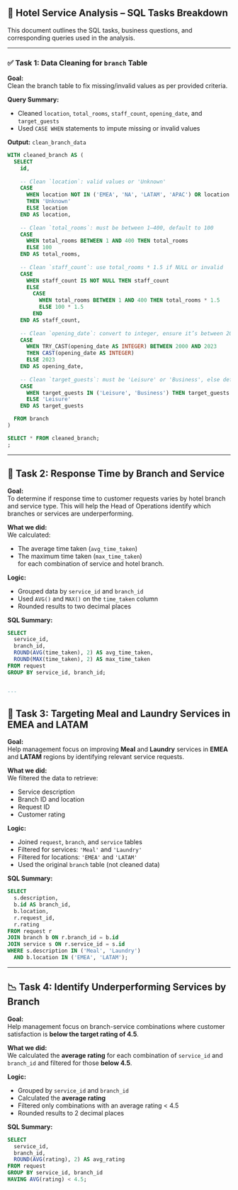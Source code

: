 ## 🧪 Hotel Service Analysis – SQL Tasks Breakdown

This document outlines the SQL tasks, business questions, and corresponding queries used in the analysis.

---

### ✅ Task 1: Data Cleaning for `branch` Table

**Goal:**  
Clean the branch table to fix missing/invalid values as per provided criteria.

**Query Summary:**
- Cleaned `location`, `total_rooms`, `staff_count`, `opening_date`, and `target_guests`
- Used `CASE WHEN` statements to impute missing or invalid values

**Output:** `clean_branch_data`

```sql
WITH cleaned_branch AS (
  SELECT
    id,
    
    -- Clean `location`: valid values or 'Unknown'
    CASE 
      WHEN location NOT IN ('EMEA', 'NA', 'LATAM', 'APAC') OR location IS NULL 
      THEN 'Unknown' 
      ELSE location 
    END AS location,
    
    -- Clean `total_rooms`: must be between 1–400, default to 100
    CASE 
      WHEN total_rooms BETWEEN 1 AND 400 THEN total_rooms 
      ELSE 100 
    END AS total_rooms,
    
    -- Clean `staff_count`: use total_rooms * 1.5 if NULL or invalid
    CASE 
      WHEN staff_count IS NOT NULL THEN staff_count 
      ELSE 
        CASE 
          WHEN total_rooms BETWEEN 1 AND 400 THEN total_rooms * 1.5 
          ELSE 100 * 1.5 
        END 
    END AS staff_count,
    
    -- Clean `opening_date`: convert to integer, ensure it’s between 2000–2023, else default to 2023
    CASE 
      WHEN TRY_CAST(opening_date AS INTEGER) BETWEEN 2000 AND 2023 
      THEN CAST(opening_date AS INTEGER)
      ELSE 2023 
    END AS opening_date,
    
    -- Clean `target_guests`: must be 'Leisure' or 'Business', else default to 'Leisure'
    CASE 
      WHEN target_guests IN ('Leisure', 'Business') THEN target_guests 
      ELSE 'Leisure' 
    END AS target_guests

  FROM branch
)

SELECT * FROM cleaned_branch;
;
```

---

## 🧠 Task 2: Response Time by Branch and Service

**Goal:**  
To determine if response time to customer requests varies by hotel branch and service type. This will help the Head of Operations identify which branches or services are underperforming.

**What we did:**  
We calculated:
- The average time taken (`avg_time_taken`)  
- The maximum time taken (`max_time_taken`)  
for each combination of service and hotel branch.

**Logic:**
- Grouped data by `service_id` and `branch_id`
- Used `AVG()` and `MAX()` on the `time_taken` column
- Rounded results to two decimal places

**SQL Summary:**

```sql
SELECT
  service_id,
  branch_id,
  ROUND(AVG(time_taken), 2) AS avg_time_taken,
  ROUND(MAX(time_taken), 2) AS max_time_taken
FROM request
GROUP BY service_id, branch_id;


---
```

## 🧠 Task 3: Targeting Meal and Laundry Services in EMEA and LATAM

**Goal:**  
Help management focus on improving **Meal** and **Laundry** services in **EMEA** and **LATAM** regions by identifying relevant service requests.

**What we did:**  
We filtered the data to retrieve:
- Service description  
- Branch ID and location  
- Request ID  
- Customer rating  

**Logic:**
- Joined `request`, `branch`, and `service` tables
- Filtered for services: `'Meal'` and `'Laundry'`
- Filtered for locations: `'EMEA'` and `'LATAM'`
- Used the original `branch` table (not cleaned data)

**SQL Summary:**

```sql
SELECT
  s.description,
  b.id AS branch_id,
  b.location,
  r.request_id,
  r.rating
FROM request r
JOIN branch b ON r.branch_id = b.id
JOIN service s ON r.service_id = s.id
WHERE s.description IN ('Meal', 'Laundry')
  AND b.location IN ('EMEA', 'LATAM');
```
---

## 📉 Task 4: Identify Underperforming Services by Branch

**Goal:**  
Help management focus on branch-service combinations where customer satisfaction is **below the target rating of 4.5**.

**What we did:**  
We calculated the **average rating** for each combination of `service_id` and `branch_id` and filtered for those **below 4.5**.

**Logic:**
- Grouped by `service_id` and `branch_id`
- Calculated the **average rating**
- Filtered only combinations with an average rating < 4.5
- Rounded results to 2 decimal places

**SQL Summary:**

```sql
SELECT 
  service_id,
  branch_id,
  ROUND(AVG(rating), 2) AS avg_rating
FROM request
GROUP BY service_id, branch_id
HAVING AVG(rating) < 4.5;

```
